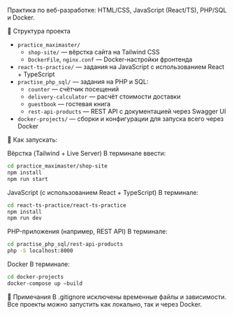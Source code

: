 Практика по веб-разработке: HTML/CSS, JavaScript (React/TS), PHP/SQL и Docker.

📁 Структура проекта

- `practice_maximaster/`
  - `shop-site/` — вёрстка сайта на Tailwind CSS
  - `DockerFile`, `nginx.conf` — Docker-настройки фронтенда
- `react-ts-practice/` — задания на JavaScript с использованием React + TypeScript
- `practise_php_sql/` — задания на PHP и SQL:
  - `counter` — счётчик посещений
  - `delivery-calculator` — расчёт стоимости доставки
  - `guestbook` — гостевая книга
  - `rest-api-products` — REST API с документацией через Swagger UI
- `docker-projects/` — сборки и конфигурации для запуска всего через Docker

🚀 Как запускать:

 Вёрстка (Tailwind + Live Server)
В терминале ввести:
```bash
cd practice_maximaster/shop-site
npm install
npm run start
```

JavaScript (с использованием React + TypeScript)
В терминале:
```bash
cd react-ts-practice/react-ts-practice
npm install
npm run dev
```

PHP-приложения (например, REST API)
В терминале:
```bash
cd practise_php_sql/rest-api-products
php -S localhost:8000
```

Docker
В терминале:
```bash
cd docker-projects
docker-compose up –build
```

📌 Примечания
В .gitignore исключены временные файлы и зависимости.
Все проекты можно запустить как локально, так и через Docker.

